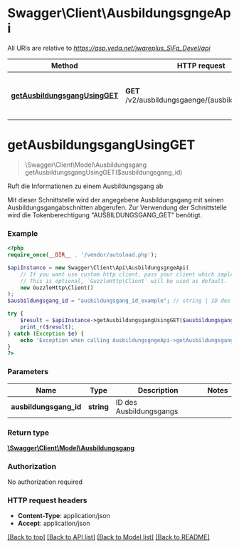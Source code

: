 # Swagger\Client\AusbildungsgngeApi

All URIs are relative to *https://asp.veda.net/jwareplus_SiFa_Devel/api*

Method | HTTP request | Description
------------- | ------------- | -------------
[**getAusbildungsgangUsingGET**](AusbildungsgngeApi.md#getAusbildungsgangUsingGET) | **GET** /v2/ausbildungsgaenge/{ausbildungsgangId} | Ruft die Informationen zu einem Ausbildungsgang ab


# **getAusbildungsgangUsingGET**
> \Swagger\Client\Model\Ausbildungsgang getAusbildungsgangUsingGET($ausbildungsgang_id)

Ruft die Informationen zu einem Ausbildungsgang ab

Mit dieser Schnittstelle wird der angegebene Ausbildungsgang mit seinen Ausbildungsgangabschnitten abgerufen. Zur Verwendung der Schnittstelle wird die Tokenberechtigung \"AUSBILDUNGSGANG_GET\" benötigt.

### Example
```php
<?php
require_once(__DIR__ . '/vendor/autoload.php');

$apiInstance = new Swagger\Client\Api\AusbildungsgngeApi(
    // If you want use custom http client, pass your client which implements `GuzzleHttp\ClientInterface`.
    // This is optional, `GuzzleHttp\Client` will be used as default.
    new GuzzleHttp\Client()
);
$ausbildungsgang_id = "ausbildungsgang_id_example"; // string | ID des Ausbildungsgangs

try {
    $result = $apiInstance->getAusbildungsgangUsingGET($ausbildungsgang_id);
    print_r($result);
} catch (Exception $e) {
    echo 'Exception when calling AusbildungsgngeApi->getAusbildungsgangUsingGET: ', $e->getMessage(), PHP_EOL;
}
?>
```

### Parameters

Name | Type | Description  | Notes
------------- | ------------- | ------------- | -------------
 **ausbildungsgang_id** | **string**| ID des Ausbildungsgangs |

### Return type

[**\Swagger\Client\Model\Ausbildungsgang**](../Model/Ausbildungsgang.md)

### Authorization

No authorization required

### HTTP request headers

 - **Content-Type**: application/json
 - **Accept**: application/json

[[Back to top]](#) [[Back to API list]](../../README.md#documentation-for-api-endpoints) [[Back to Model list]](../../README.md#documentation-for-models) [[Back to README]](../../README.md)

